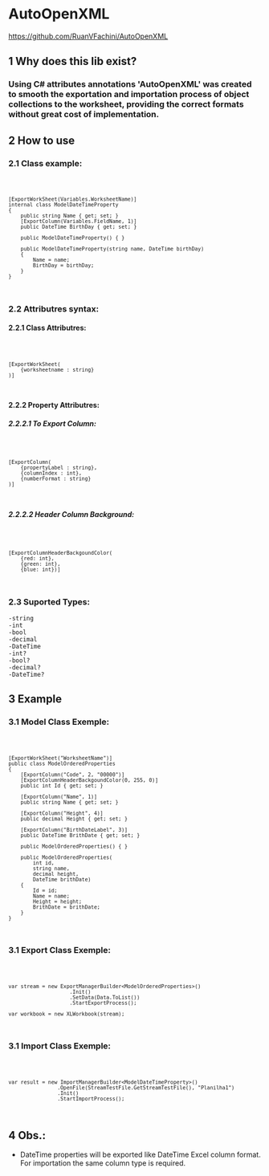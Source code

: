 # AutoOpenXML 
https://github.com/RuanVFachini/AutoOpenXML

## 1 Why does this lib exist?

### Using C# attributes annotations 'AutoOpenXML' was created to smooth the exportation and importation process of object collections to the worksheet, providing the correct formats without great cost of implementation.

## 2 How to use 

### 2.1 Class example:

<code>

    [ExportWorkSheet(Variables.WorksheetName)]
    internal class ModelDateTimeProperty
    {
        public string Name { get; set; }
        [ExportColumn(Variables.FieldName, 1)]
        public DateTime BirthDay { get; set; }

        public ModelDateTimeProperty() { }

        public ModelDateTimeProperty(string name, DateTime birthDay)
        {
            Name = name;
            BirthDay = birthDay;
        }
    }
</code>

### 2.2 Attributres syntax:

#### 2.2.1 Class Attributres:

<code>

    [ExportWorkSheet(
        {worksheetname : string}
    )]

</code>

#### 2.2.2 Property Attributres:

##### 2.2.2.1 To Export Column:

<code>

    [ExportColumn(
        {propertyLabel : string},
        {columnIndex : int},
        {numberFormat : string}
    )]
    
</code>

##### 2.2.2.2 Header Column Background:

<code>

    [ExportColumnHeaderBackgoundColor(
        {red: int},
        {green: int},
        {blue: int})]

</code>

### 2.3 Suported Types:

    -string
    -int
    -bool
    -decimal
    -DateTime
    -int?
    -bool?
    -decimal?
    -DateTime?

## 3 Example

### 3.1 Model Class Exemple:

<code>


    [ExportWorkSheet("WorksheetName")]
    public class ModelOrderedProperties
    {
        [ExportColumn("Code", 2, "00000")]
        [ExportColumnHeaderBackgoundColor(0, 255, 0)]
        public int Id { get; set; }

        [ExportColumn("Name", 1)]
        public string Name { get; set; }

        [ExportColumn("Height", 4)]
        public decimal Height { get; set; }

        [ExportColumn("BirthDateLabel", 3)]
        public DateTime BrithDate { get; set; }

        public ModelOrderedProperties() { }

        public ModelOrderedProperties(
            int id,
            string name,
            decimal height,
            DateTime brithDate)
        {
            Id = id;
            Name = name;
            Height = height;
            BrithDate = brithDate;
        }
    }
</code>

### 3.1 Export Class Exemple:

<code>

    var stream = new ExportManagerBuilder<ModelOrderedProperties>()
                        .Init()
                        .SetData(Data.ToList())
                        .StartExportProcess();

    var workbook = new XLWorkbook(stream);

</code>

### 3.1 Import Class Exemple:

<code>

    var result = new ImportManagerBuilder<ModelDateTimeProperty>()
                    .OpenFile(StreamTestFile.GetStreamTestFile(), "Planilha1")
                    .Init()
                    .StartImportProcess();

</code>

## 4 Obs.:

* DateTime properties will be exported like DateTime Excel column format. For importation the same column type is required.
